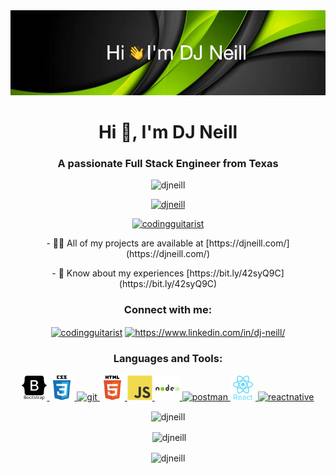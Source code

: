<img src="images/githubBanner.jpg">
<h1 align="center">Hi 👋, I'm DJ Neill</h1>
<h3 align="center">A passionate Full Stack Engineer from Texas</h3>

<p align="center"> <img src="https://komarev.com/ghpvc/?username=djneill&label=Profile%20views&color=0e75b6&style=flat" alt="djneill" /> </p>

<p align="center"> <a href="https://github.com/ryo-ma/github-profile-trophy"><img src="https://github-profile-trophy.vercel.app/?username=djneill" alt="djneill" /></a> </p>

<p align="center"> <a href="https://twitter.com/codingguitarist" target="_blank"><img src="https://img.shields.io/twitter/follow/codingguitarist?logo=twitter&style=for-the-badge" alt="codingguitarist" /></a> </p>


<p align="center">- 👨‍💻 All of my projects are available at [https://djneill.com/](https://djneill.com/)</p>

<p align="center">- 📄 Know about my experiences [https://bit.ly/42syQ9C](https://bit.ly/42syQ9C)</p>
          

<h3 align="center">Connect with me:</h3>
<p align="center">
<a href="https://twitter.com/codingguitarist" target="blank"><img align="center" src="https://raw.githubusercontent.com/rahuldkjain/github-profile-readme-generator/master/src/images/icons/Social/twitter.svg" alt="codingguitarist" height="30" width="40" /></a>
<a href="https://linkedin.com/in/https://www.linkedin.com/in/dj-neill/" target="blank"><img align="center" src="https://raw.githubusercontent.com/rahuldkjain/github-profile-readme-generator/master/src/images/icons/Social/linked-in-alt.svg" alt="https://www.linkedin.com/in/dj-neill/" height="30" width="40" /></a>
</p>

<h3 align="center">Languages and Tools:</h3>
<p align="center"> <a href="https://getbootstrap.com" target="_blank" rel="noreferrer"> <img src="https://raw.githubusercontent.com/devicons/devicon/master/icons/bootstrap/bootstrap-plain-wordmark.svg" alt="bootstrap" width="40" height="40"/> </a> <a href="https://www.w3schools.com/css/" target="_blank" rel="noreferrer"> <img src="https://raw.githubusercontent.com/devicons/devicon/master/icons/css3/css3-original-wordmark.svg" alt="css3" width="40" height="40"/> </a> <a href="https://git-scm.com/" target="_blank" rel="noreferrer"> <img src="https://www.vectorlogo.zone/logos/git-scm/git-scm-icon.svg" alt="git" width="40" height="40"/> </a> <a href="https://www.w3.org/html/" target="_blank" rel="noreferrer"> <img src="https://raw.githubusercontent.com/devicons/devicon/master/icons/html5/html5-original-wordmark.svg" alt="html5" width="40" height="40"/> </a> <a href="https://developer.mozilla.org/en-US/docs/Web/JavaScript" target="_blank" rel="noreferrer"> <img src="https://raw.githubusercontent.com/devicons/devicon/master/icons/javascript/javascript-original.svg" alt="javascript" width="40" height="40"/> </a> <a href="https://nodejs.org" target="_blank" rel="noreferrer"> <img src="https://raw.githubusercontent.com/devicons/devicon/master/icons/nodejs/nodejs-original-wordmark.svg" alt="nodejs" width="40" height="40"/> </a> <a href="https://postman.com" target="_blank" rel="noreferrer"> <img src="https://www.vectorlogo.zone/logos/getpostman/getpostman-icon.svg" alt="postman" width="40" height="40"/> </a> <a href="https://reactjs.org/" target="_blank" rel="noreferrer"> <img src="https://raw.githubusercontent.com/devicons/devicon/master/icons/react/react-original-wordmark.svg" alt="react" width="40" height="40"/> </a> <a href="https://reactnative.dev/" target="_blank" rel="noreferrer"> <img src="https://reactnative.dev/img/header_logo.svg" alt="reactnative" width="40" height="40"/> </a> </p>

<p align="center"><img align="center" src="https://github-readme-stats.vercel.app/api/top-langs?username=djneill&show_icons=true&locale=en&layout=compact" alt="djneill" /></p>

<p align="center">&nbsp;<img align="center" src="https://github-readme-stats.vercel.app/api?username=djneill&show_icons=true&locale=en" alt="djneill" /></p>

<p align="center"><img align="center" src="https://github-readme-streak-stats.herokuapp.com/?user=djneill&" alt="djneill" /></p>
